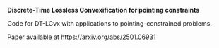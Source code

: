 **Discrete-Time Lossless Convexification for pointing constraints**

Code for DT-LCvx with applications to pointing-constrained problems. 

Paper available at https://arxiv.org/abs/2501.06931
